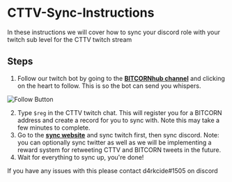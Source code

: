 # CTTV-Sync-Instructions
In these instructions we will cover how to sync your discord role with your twitch sub level for the CTTV twitch stream

## Steps
1. Follow our twitch bot by going to the [**BITCORNhub channel**](https://www.twitch.tv/bitcornhub) and clicking on the heart to follow. This is so the bot can send you whispers.

![Follow Button](https://bitcornsyncstorage.blob.core.windows.net/sync/follow.png)

2. Type `$reg` in the CTTV twitch chat.  This will register you for a BITCORN address and create a record for you to sync with. Note this may take a few minutes to complete.
3. Go to the [**sync website**](https://bitcornsync.com/) and sync twitch first, then sync discord. Note: you can optionally sync twitter as well as we will be implementing a reward system for retweeting CTTV and BITCORN tweets in the future. 
4. Wait for everything to sync up, you're done!

If you have any issues with this please contact d4rkcide#1505 on discord
